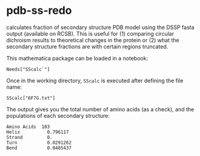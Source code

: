 # pdb-ss-redo
calculates fraction of secondary structure PDB model using the DSSP fasta output (available on RCSB). 
This is useful for (1) comparing circular dichroism results to theoretical changes in the protein or
(2) what the secondary structure fractions are with certain regions truncated. 


This mathematica package can be loaded in a notebook:

```
Needs["SScalc`"]
```

Once in the working directory, `SScalc` is executed after defining the file name:

```
SScalc["6F7G.txt"]
```

The output gives you the total number of amino acids (as a check), and the populations of each secondary structure:

```
Amino Acids  103
Helix	       0.796117
Strand	       0.
Turn	       0.0291262
Bend	       0.0485437
```


